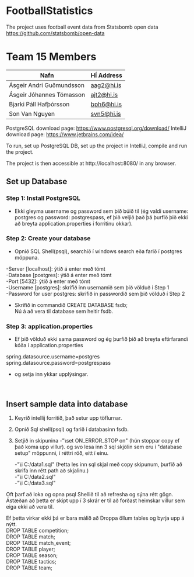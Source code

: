 # FootballStatistics
 
 The project uses football event data from Statsbomb open data
https://github.com/statsbomb/open-data

# Team 15 Members

| Nafn                     | HÍ Address |
|--------------------------|------------|
| Ásgeir Andri Guðmundsson | aag2@hi.is |
| Ásgeir Jóhannes Tómasson | ajt2@hi.is |
| Bjarki Páll Hafþórsson   | bph6@hi.is |
| Son Van Nguyen           | svn5@hi.is |

PostgreSQL download page: https://www.postgresql.org/download/
IntelliJ   download page: https://www.jetbrains.com/idea/



To run, set up PostgreSQL DB, set up the project in IntelliJ, compile and run the project.

The project is then accessible at http://localhost:8080/ in any browser.


## Set up Database

### Step 1: Install PostgreSQL
  - Ekki gleyma username og password sem þið búið til (ég valdi username: postgres og password: postgrespass,
    ef þið veljið það þá þurfið þið ekki að breyta application.properties í forritinu okkar).


### Step 2: Create your database
  - Opnið SQL Shell(psql), searchið í windows search eða farið í postgres möppuna.

  -Server [localhost]: ýtið á enter með tómt <br />
  -Database [postgres]: ýtið á enter með tómt <br />
  -Port [5432]: ýtið á enter með tómt <br />
  -Username [postgres]: skrifið inn usernamið sem þið völduð í Step 1 <br />
  -Password for user postgres: skrifið in passwordið sem þið völduð í Step 2 <br />

  - Skrifið in commandið CREATE DATABASE fsdb;<br />
    Nú á að vera til database sem heitir fsdb.

### Step 3: application.properties

  - Ef þið völduð ekki sama password og ég þurfið þið að breyta eftirfarandi kóða í application.properties
  
  spring.datasource.username=postgres <br />
  spring.datasource.password=postgrespass

  - og setja inn ykkar upplýsingar.
<br />

## Insert sample data into database

1. Keyrið intellij forritið, það setur upp töflurnar.<br />
2. Opnið Sql shell(psql) og farið í databasinn fsdb.<br />
3. Setjið in skipunina
      -"\set ON_ERROR_STOP on"  (hún stoppar copy ef það koma upp villur).
   og svo lesa inn 3 sql skjölin sem eru í "database setup" möppunni, í réttri röð, eitt í einu.<br />

      -"\i C:/data1.sql"  (Þetta les inn sql skjal með copy skipunum, þurfið að skrifa inn rétt path að skjalinu.)<br />
      -"\i C:/data2.sql"<br />
      -"\i C:/data3.sql"<br />

Oft þarf að loka og opna psql Shellið til að refresha og sýna rétt gögn. Ástæðan að þetta er skipt upp í 3 skrár er til að forðast heimskar
villur sem eiga ekki að vera til.<br />

Ef þetta virkar ekki þá er bara málið að Droppa öllum tables og byrja upp á nýtt.<br />
DROP TABLE competition; <br />
DROP TABLE match;<br />
DROP TABLE match_event;<br />
DROP TABLE player;<br />
DROP TABLE season;<br />
DROP TABLE tactics;<br />
DROP TABLE team;<br />
